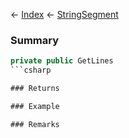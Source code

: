 ← [Index](Api-Index) ← [StringSegment](VRage.Game.ModAPI.Ingame.Utilities.StringSegment)

### Summary

```csharp
private public GetLines
```csharp

### Returns

### Example

### Remarks

